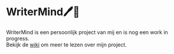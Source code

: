 # WriterMind🖊️🧠

WriterMind is een persoonlijk project van mij en is nog een work in progress.\
Bekijk de [wiki](https://github.com/DphnZwp/WriterMind/wiki) om meer te lezen over mijn project.
